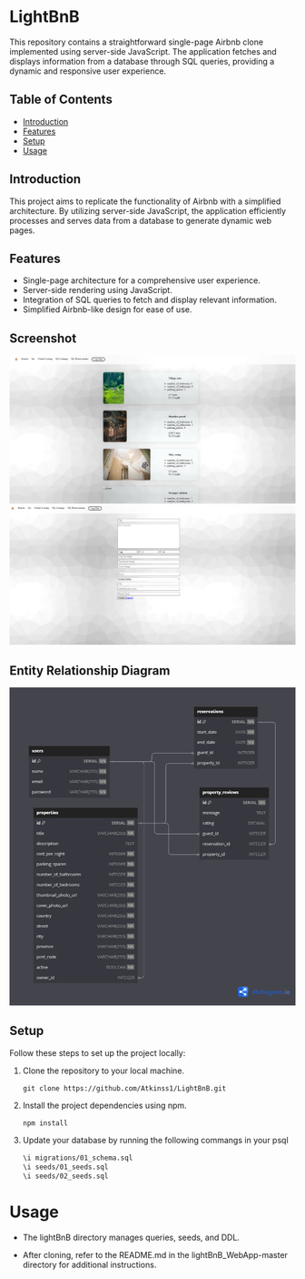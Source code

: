 # LightBnB

This repository contains a straightforward single-page Airbnb clone implemented using server-side JavaScript. The application fetches and displays information from a database through SQL queries, providing a dynamic and responsive user experience.

## Table of Contents
- [Introduction](#introduction)
- [Features](#features)
- [Setup](#setup)
- [Usage](#usage)

## Introduction

This project aims to replicate the functionality of Airbnb with a simplified architecture. By utilizing server-side JavaScript, the application efficiently processes and serves data from a database to generate dynamic web pages.

## Features

- Single-page architecture for a comprehensive user experience.
- Server-side rendering using JavaScript.
- Integration of SQL queries to fetch and display relevant information.
- Simplified Airbnb-like design for ease of use.

## Screenshot

![](https://github.com/Atkinss1/LightBnB/blob/main/images/Screenshot%202023-12-13%20193353.png?raw=true)
![](https://github.com/Atkinss1/LightBnB/blob/main/images/Screenshot%202023-12-13%20193419.png?raw=true)

## Entity Relationship Diagram
![](https://github.com/Atkinss1/LightBnB/blob/main/images/ERD.png?raw=true)

## Setup

Follow these steps to set up the project locally:

1. Clone the repository to your local machine.
   
   ```
   git clone https://github.com/Atkinss1/LightBnB.git
2. Install the project dependencies using npm.

    ```
    npm install
3. Update your database by running the following commangs in your psql
   ```
   \i migrations/01_schema.sql
   \i seeds/01_seeds.sql
   \i seeds/02_seeds.sql
# Usage

* The lightBnB directory manages queries, seeds, and DDL.

* After cloning, refer to the README.md in the lightBnB_WebApp-master directory for additional instructions.

